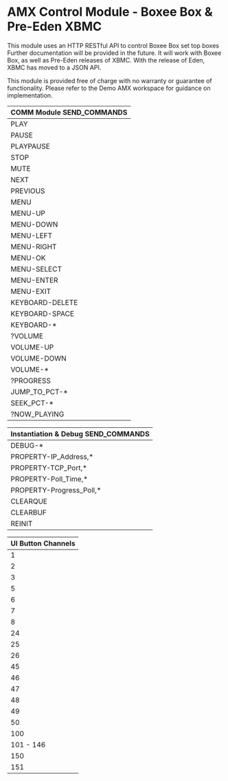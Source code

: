 # AMX Control Module - Boxee Box & Pre-Eden XBMC

This module uses an HTTP RESTful API to control Boxee Box set top boxes
Further documentation will be provided in the future.  It will work with Boxee Box, as well as Pre-Eden releases of XBMC.
With the release of Eden, XBMC has moved to a JSON API.

This module is provided free of charge with no warranty or guarantee of functionality.
Please refer to the Demo AMX workspace for guidance on implementation.

| COMM Module SEND_COMMANDS                                              |
|------------------------------------------------------------------------|
| PLAY            | Play/Pause current media                             |
| PAUSE           | Same as Play Above                                   |
| PLAYPAUSE       | Same as PLAY & PAUSE                                 |
| STOP            | Stops current media playback                         |
| MUTE            | Mutes volume out of Boxee Box (Toggle)               |
| NEXT            | Skips to the next media in playlist                  |
| PREVIOUS        | Returns to beginning, or jumps back                  |
| MENU            | Simulates Menu button on the remote                  |
| MENU-UP         | DPad Up                                              |
| MENU-DOWN       | DPad Down                                            |
| MENU-LEFT       | DPad Left                                            |
| MENU-RIGHT      | DPad Right                                           |
| MENU-OK         | DPad Center Button                                   |
| MENU-SELECT     | Same as MENU-OK                                      |
| MENU-ENTER      | Same as MENU-OK                                      |
| MENU-EXIT       | Exit Button                                          |
| KEYBOARD-DELETE | Keyboard Backspace                                   |
| KEYBOARD-SPACE  | Space Bar                                            |
| KEYBOARD-*      | * = ASCII Representation of desired key              |
| ?VOLUME         | Queries current volume                               |
| VOLUME-UP       | 1% Relative volume adjustment                        |
| VOLUME-DOWN     | 1% Relative volume adjustment                        |
| VOLUME-*        | * = Integer representation of absolute volume pct    |
| ?PROGRESS       | Queries progress percentage of current media         |
| JUMP_TO_PCT-*   | * = Integer representation of desired location       |
| SEEK_PCT-*      | * = Relative jump in current media (percentage)      |
| ?NOW_PLAYING    | Future                                               |

| Instantiation & Debug SEND_COMMANDS |
|------|
| DEBUG-* | * = Desired debug level (see code comments) |
| PROPERTY-IP_Address,* | IP Address of the Boxee Box |
| PROPERTY-TCP_Port,* | Boxee Box TCP comm port. (Default: 8800) |
| PROPERTY-Poll_Time,* | * = Seconds between poll queries (currently volume only) |
| PROPERTY-Progress_Poll,* | * = 1 or 0 to enable/disable progress polling every second |
| CLEARQUE | Clears command que waiting to be sent to Boxee |
| CLEARBUF | Clears buffer of acks returned from Boxee |
| REINIT | Clears buffers and reinitializes the module |

| UI Button Channels |
|------|
| 1 | Play |
| 2 | Stop |
| 3 | Pause |
| 5 | Next Track |
| 6 | Previous Track |
| 7 | Scan Forward (1%) |
| 8 | Scan Reverse (1%) |
| 24 | Volume Up |
| 25 | Volume Down |
| 26 | Volume Mute Toggle |
| 45 | DPad Up |
| 46 | DPad Down |
| 47 | DPad Left |
| 48 | DPad Right |
| 49 | DPad Center Button |
| 50 | Menu |
| 100 | Shift/Caps Lock |
| 101 - 146 | Keyboard Keys |
| 150 | Space Bar |
| 151 | Delete |

